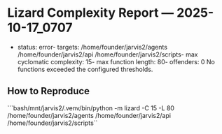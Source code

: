 # Lizard Complexity Report — 2025-10-17_0707

- status: error- targets: /home/founder/jarvis2/agents /home/founder/jarvis2/api /home/founder/jarvis2/scripts- max cyclomatic complexity: 15- max function length: 80- offenders: 0
No functions exceeded the configured thresholds.

## How to Reproduce
```bash/mnt/jarvis2/.venv/bin/python -m lizard -C 15 -L 80 /home/founder/jarvis2/agents /home/founder/jarvis2/api /home/founder/jarvis2/scripts``
